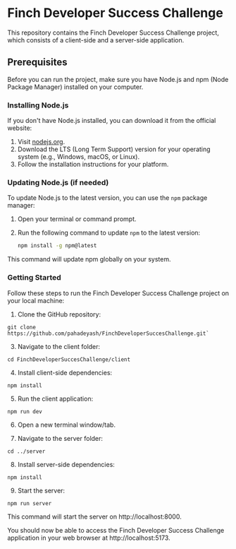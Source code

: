 # Finch Developer Success Challenge

This repository contains the Finch Developer Success Challenge project, which consists of a client-side and a server-side application.

## Prerequisites

Before you can run the project, make sure you have Node.js and npm (Node Package Manager) installed on your computer.

### Installing Node.js

If you don't have Node.js installed, you can download it from the official website:

1. Visit [nodejs.org](https://nodejs.org/).
2. Download the LTS (Long Term Support) version for your operating system (e.g., Windows, macOS, or Linux).
3. Follow the installation instructions for your platform.

### Updating Node.js (if needed)

To update Node.js to the latest version, you can use the `npm` package manager:

1. Open your terminal or command prompt.
2. Run the following command to update `npm` to the latest version:

   ```bash
   npm install -g npm@latest
This command will update npm globally on your system.

### Getting Started
Follow these steps to run the Finch Developer Success Challenge project on your local machine:

1. Clone the GitHub repository:
   
 ```
 git clone https://github.com/pahadeyash/FinchDeveloperSuccesChallenge.git`
 ```
3. Navigate to the client folder:

 ```
 cd FinchDeveloperSuccesChallenge/client
 ```

4. Install client-side dependencies:
 ```
 npm install
 ```

5. Run the client application:

```
npm run dev
```

6. Open a new terminal window/tab.

7. Navigate to the server folder:
   
```
cd ../server
```

8. Install server-side dependencies:

```
npm install
```

9. Start the server:

```
npm run server
```
This command will start the server on http://localhost:8000.

You should now be able to access the Finch Developer Success Challenge application in your web browser at http://localhost:5173.




